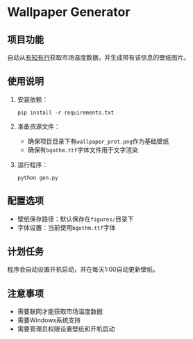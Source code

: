 # Wallpaper Generator

## 项目功能

自动从[有知有行](https://youzhiyouxing.cn/data/market)获取市场温度数据，并生成带有该信息的壁纸图片。

## 使用说明

1. 安装依赖：
   ```
   pip install -r requirements.txt
   ```

2. 准备资源文件：
   - 确保项目目录下有`wallpaper_prot.png`作为基础壁纸
   - 确保有`bgothm.ttf`字体文件用于文字渲染

3. 运行程序：
   ```
   python gen.py
   ```

## 配置选项

- 壁纸保存路径：默认保存在`figures/`目录下
- 字体设置：当前使用`bgothm.ttf`字体

## 计划任务

程序会自动设置开机启动，并在每天1:00自动更新壁纸。

## 注意事项

- 需要联网才能获取市场温度数据
- 需要Windows系统支持
- 需要管理员权限设置壁纸和开机启动